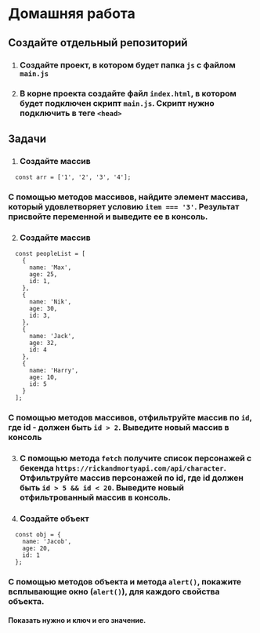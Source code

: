 # Домашняя работа

## Создайте отдельный репозиторий

1. ### Создайте проект, в котором будет папка ```js``` с файлом ```main.js```
2. ### В корне проекта создайте файл ```index.html```, в котором будет подключен скрипт ```main.js```. Скрипт нужно подключить в теге ```<head>```

## Задачи
1. ### Создайте массив
```
  const arr = ['1', '2', '3', '4'];
```

### С помощью методов массивов, найдите элемент массива, который удовлетворяет условию ```item === '3'```. Результат присвойте переменной и выведите ее в консоль.
2. ### Создайте массив
```
  const peopleList = [
    {
      name: 'Max',
      age: 25,
      id: 1,
    },
    {
      name: 'Nik',
      age: 30,
      id: 3,
    },
    {
      name: 'Jack',
      age: 32,
      id: 4
    },
    {
      name: 'Harry',
      age: 10,
      id: 5
    }
  ];
```
### С помощью методов массивов, отфильтруйте массив по ```id```, где id - должен быть ```id > 2```. Выведите новый массив в консоль

3. ### С помощью метода ```fetch``` получите список персонажей с бекенда ```https://rickandmortyapi.com/api/character```. Отфильтруйте массив персонажей по id, где id должен быть ```id > 5 && id < 20```. Выведите новый отфильтрованный массив в консоль.

4. ### Создайте объект
```
  const obj = {
    name: 'Jacob',
    age: 20,
    id: 1
  };
```
### С помощью методов объекта и метода ```alert()```, покажите всплывающие окно (```alert()```), для каждого свойства объекта.
#### Показать нужно и ключ и его значение.
